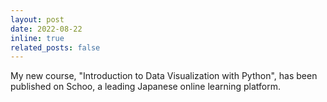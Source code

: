 ```yaml
---
layout: post
date: 2022-08-22
inline: true
related_posts: false
---
```


My new course, "Introduction to Data Visualization with Python", has been published on Schoo, a leading Japanese online learning platform.
